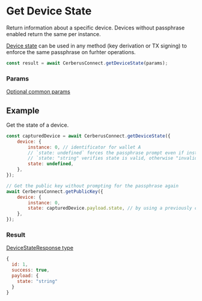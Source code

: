 # Get Device State

Return information about a specific device. Devices without passphrase enabled return the same per instance.

[Device state](commonParams.md) can be used in any method (key derivation or TX signing) to enforce the same passphrase on furhter operations.

```javascript
const result = await CerberusConnect.getDeviceState(params);
```

### Params

[Optional common params](commonParams.md)

## Example

Get the state of a device.

```javascript
const capturedDevice = await CerberusConnect.getDeviceState({
    device: {
        instance: 0, // identificator for wallet A
        // `state: undefined` forces the passphrase prompt even if instance 0 is/was already using "some" pasphrase (let say empty). The Cerberus forgets the current state, useful when dealing with multiple hidden wallets on one or more devices
        // `state: "string" verifies state is valid, otherwise "invalid passphrase" error is returned
        state: undefined,
    },
});

// Get the public key without prompting for the passphrase again
await CerberusConnect.getPublicKey({
    device: {
        instance: 0,
        state: capturedDevice.payload.state, // by using a previously capture state identifier, passphrase will not be re-requested
    },
});
```

### Result

[DeviceStateResponse type](https://github.com/Cerberus-Wallet/cerberus-suite/blob/develop/packages/connect/src/types/api/getDeviceState.ts)

```javascript
{
  id: 1,
  success: true,
  payload: {
    state: "string"
  }
}
```

